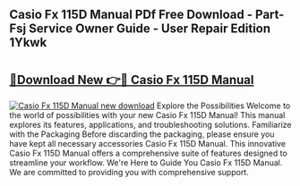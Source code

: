 ## Casio Fx 115D Manual PDf Free Download - Part-Fsj Service Owner Guide - User Repair Edition 1Ykwk

# <h2><a href="http://cf2994.oget.top/?id=Casio+Fx+115D+Manual">🔗Download New 👉🔴 Casio Fx 115D Manual</a></h2>

[![Casio Fx 115D Manual new download](https://i.imgur.com/5g1atiW.png)](http://cf2994.oget.top/?id=Casio+Fx+115D+Manual)
Explore the Possibilities Welcome to the world of possibilities with your new Casio Fx 115D Manual! This manual explores its features, applications, and troubleshooting solutions. Familiarize with the Packaging Before discarding the packaging, please ensure you have kept all necessary accessories Casio Fx 115D Manual. This innovative Casio Fx 115D Manual offers a comprehensive suite of features designed to streamline your workflow. We're Here to Guide You Casio Fx 115D Manual. We are committed to providing you with comprehensive support.
